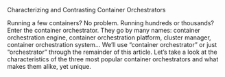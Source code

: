 Characterizing and Contrasting Container Orchestrators

Running a few containers? No problem. Running hundreds or thousands? Enter the container orchestrator. They go by many names: container orchestration engine, container orchestration platform, cluster manager, container orchestration system… We’ll use “container orchestrator” or just “orchestrator” through the remainder of this article. Let’s take a look at the characteristics of the three most popular container orchestrators and what makes them alike, yet unique. 
